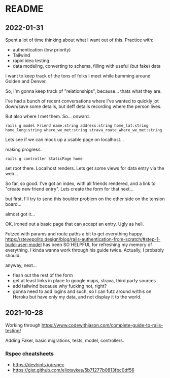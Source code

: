 # README

## 2022-01-31

Spent a lot of time thinking about what I want out of this. Practice with:

- authentication (low priority)
- Tailwind
- rapid idea testing
- data modeling, converting to schema, filling with useful (but fake) data

I want to keep track of the tons of folks I meet while bumming around Golden and Denver. 

So, I'm gonna keep track of "relationships", because... thats what they are.

I've had a bunch of recent conversations where I've wanted to quickly jot down/save some details, but deff details recording where the person lives.

But also where I met them. So... onward.

```
rails g model Friend name:string address:string home_lat:string home_long:string where_we_met:string strava_route_where_we_met:string
```

Lets see if we can mock up a usable page on localhost...

making progress. 

```
rails g controller StaticPage home
```

set root there. Localhost renders. Lets get some views for data entry via the web...

So far, so good. I've got an index, with all friends rendered, and a link to "create new friend entry". Lets create the form for that next...

but first, I'll try to send this boulder problem on the other side on the tension board...

almost got it...

OK, ironed out a basic page that can accept an entry. Ugly as hell.

Futzed with params and route paths a bit to get everything happy. https://stevepolito.design/blog/rails-authentication-from-scratch/#step-1-build-user-model has been SO HELPFUL for refreshing my memory of everything. I kinda wanna work through his guide twice. Actually, I probably should. 

anyway, next...

- flesh out the rest of the form
- get at least links in place to google maps, strava, third party sources
- add tailwind because why fucking not, right?
- gonna need to add logins and such, so I can futz around w/this on Heroku but have only my data, and not display it to the world. 


## 2021-10-28
Working through https://www.codewithjason.com/complete-guide-to-rails-testing/

Adding Faker, basic migrations, tests, model, controllers.



### Rspec cheatsheets

- https://devhints.io/rspec
- https://gist.github.com/eliotsykes/5b71277b0813fbc0df56